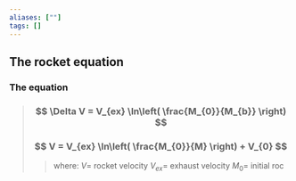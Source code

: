 ```yaml
---
aliases: [""]
tags: []
---
```


## The rocket equation

### The equation

> ### $$ \Delta V = V_{ex} \ln\left( \frac{M_{0}}{M_{b}} \right) $$ 
> ### $$ V = V_{ex} \ln\left( \frac{M_{0}}{M} \right) + V_{0} $$ 
>> where:
>> $V=$ rocket velocity
>> $V_{ex}=$ exhaust velocity
>> $M_{0}=$ initial roc

